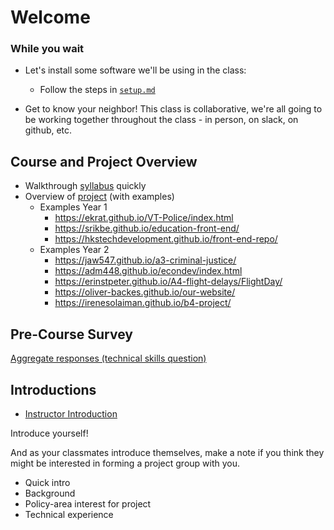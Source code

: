 # Welcome

### While you wait

* Let's install some software we'll be using in the class:
	* Follow the steps in [`setup.md`](setup.md)

* Get to know your neighbor! This class is collaborative, we're all going to be working together throughout the class - in person, on slack, on github, etc.

## Course and Project Overview

* Walkthrough [syllabus](syllabus.pdf) quickly
* Overview of [project](https://github.com/code4policy/modules/blob/master/finalproject/project.md) (with examples)
	* Examples Year 1
		- https://ekrat.github.io/VT-Police/index.html
		- https://srikbe.github.io/education-front-end/
		- https://hkstechdevelopment.github.io/front-end-repo/
	* Examples Year 2
		- https://jaw547.github.io/a3-criminal-justice/
		- https://adm448.github.io/econdev/index.html
		- https://erinstpeter.github.io/A4-flight-delays/FlightDay/
		- https://oliver-backes.github.io/our-website/
		- https://irenesolaiman.github.io/b4-project/


## Pre-Course Survey

[Aggregate responses (technical skills question)](https://docs.google.com/forms/d/1fSv04Om2Xg3M7PKESdTy1F3UJ7ZyMwZnXl-kJlH39k4/edit#responses)

## Introductions

* [Instructor Introduction](https://slides.com/dhrumilmehta/numbers-to-narrative/live?)

Introduce yourself!

And as your classmates introduce themselves, make a note if you think they might be interested in forming a project group with you.

* Quick intro
* Background
* Policy-area interest for project
* Technical experience

